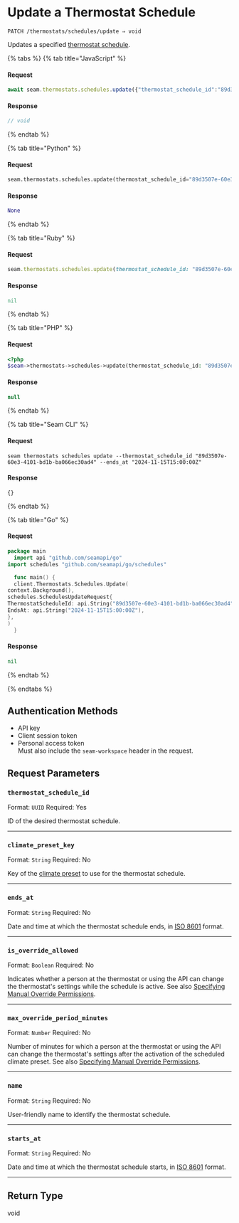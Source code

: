 # Update a Thermostat Schedule

```
PATCH /thermostats/schedules/update ⇒ void
```

Updates a specified [thermostat schedule](../../../capability-guides/thermostats/creating-and-managing-thermostat-schedules.md).

{% tabs %}
{% tab title="JavaScript" %}
#### Request

```javascript
await seam.thermostats.schedules.update({"thermostat_schedule_id":"89d3507e-60e3-4101-bd1b-ba066ec30ad4","ends_at":"2024-11-15T15:00:00Z"})
```

#### Response

```javascript
// void
```
{% endtab %}

{% tab title="Python" %}
#### Request

```python
seam.thermostats.schedules.update(thermostat_schedule_id="89d3507e-60e3-4101-bd1b-ba066ec30ad4", ends_at="2024-11-15T15:00:00Z")
```

#### Response

```python
None
```
{% endtab %}

{% tab title="Ruby" %}
#### Request

```ruby
seam.thermostats.schedules.update(thermostat_schedule_id: "89d3507e-60e3-4101-bd1b-ba066ec30ad4", ends_at: "2024-11-15T15:00:00Z")
```

#### Response

```ruby
nil
```
{% endtab %}

{% tab title="PHP" %}
#### Request

```php
<?php
$seam->thermostats->schedules->update(thermostat_schedule_id: "89d3507e-60e3-4101-bd1b-ba066ec30ad4",ends_at: "2024-11-15T15:00:00Z")
```

#### Response

```php
null
```
{% endtab %}

{% tab title="Seam CLI" %}
#### Request

```seam_cli
seam thermostats schedules update --thermostat_schedule_id "89d3507e-60e3-4101-bd1b-ba066ec30ad4" --ends_at "2024-11-15T15:00:00Z"
```

#### Response

```seam_cli
{}
```
{% endtab %}

{% tab title="Go" %}
#### Request

```go
package main
  import api "github.com/seamapi/go"
import schedules "github.com/seamapi/go/schedules"

  func main() {
  client.Thermostats.Schedules.Update(
context.Background(),
schedules.SchedulesUpdateRequest{
ThermostatScheduleId: api.String("89d3507e-60e3-4101-bd1b-ba066ec30ad4"),
EndsAt: api.String("2024-11-15T15:00:00Z"),
},
)
  }
```

#### Response

```go
nil
```
{% endtab %}

{% endtabs %}

## Authentication Methods

- API key
- Client session token
- Personal access token
  <br>Must also include the `seam-workspace` header in the request.

## Request Parameters

### `thermostat_schedule_id`

Format: `UUID`
Required: Yes

ID of the desired thermostat schedule.

***

### `climate_preset_key`

Format: `String`
Required: No

Key of the [climate preset](../../../capability-guides/thermostats/creating-and-managing-climate-presets/README.md) to use for the thermostat schedule.

***

### `ends_at`

Format: `String`
Required: No

Date and time at which the thermostat schedule ends, in [ISO 8601](https://www.iso.org/iso-8601-date-and-time-format.html) format.

***

### `is_override_allowed`

Format: `Boolean`
Required: No

Indicates whether a person at the thermostat or using the API can change the thermostat's settings while the schedule is active. See also [Specifying Manual Override Permissions](../../../capability-guides/thermostats/creating-and-managing-thermostat-schedules.md#specifying-manual-override-permissions).

***

### `max_override_period_minutes`

Format: `Number`
Required: No

Number of minutes for which a person at the thermostat or using the API can change the thermostat's settings after the activation of the scheduled climate preset. See also [Specifying Manual Override Permissions](../../../capability-guides/thermostats/creating-and-managing-thermostat-schedules.md#specifying-manual-override-permissions).

***

### `name`

Format: `String`
Required: No

User-friendly name to identify the thermostat schedule.

***

### `starts_at`

Format: `String`
Required: No

Date and time at which the thermostat schedule starts, in [ISO 8601](https://www.iso.org/iso-8601-date-and-time-format.html) format.

***

## Return Type

void

